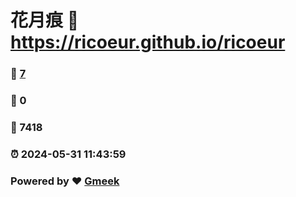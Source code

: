 # 花月痕 :link: https://ricoeur.github.io/ricoeur 
### :page_facing_up: [7](https://ricoeur.github.io/ricoeur/tag.html) 
### :speech_balloon: 0 
### :hibiscus: 7418 
### :alarm_clock: 2024-05-31 11:43:59 
### Powered by :heart: [Gmeek](https://github.com/Meekdai/Gmeek)
